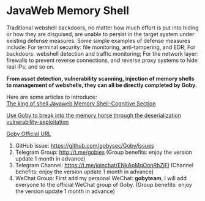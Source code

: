 # JavaWeb Memory Shell

Traditional webshell backdoors, no matter how much effort is put into hiding or how they are disguised, are unable to persist in the target system under existing defense measures. Some simple examples of defense measures include: 
For terminal security: file monitoring, anti-tampering, and EDR; 
For backdoors: webshell detection and traffic monitoring; For the network layer: firewalls to prevent reverse connections, and reverse proxy systems to hide real IPs; 
and so on. 

**From asset detection, vulnerability scanning, injection of memory shells to management of webshells, they can all be directly completed by Goby.**

Here are some articles to introduce:
<br/>
[The king of shell Javaweb Memory Shell-Cognitive Section](https://github.com/gobysec/Memory-Shell/blob/main/Memory%20shell%20%5BCognitive%20Section%5D.md)

[Use Goby to break into the memory horse through the deserialization vulnerability-exploitation](https://github.com/gobysec/Memory-Shell/blob/main/Goby%20memory%20shell%5Bexploitation%5D.md)

[Goby Official URL](https://gobies.org/)

1. GitHub issue: https://github.com/gobysec/Goby/issues
2. Telegram Group: http://t.me/gobies (Group benefits: enjoy the version update 1 month in advance) 
3. Telegram Channel: https://t.me/joinchat/ENkApMqOonRhZjFl (Channel benefits: enjoy the version update 1 month in advance) 
4. WeChat Group: First add my personal WeChat: **gobyteam**, I will add everyone to the official WeChat group of Goby. (Group benefits: enjoy the version update 1 month in advance) 
